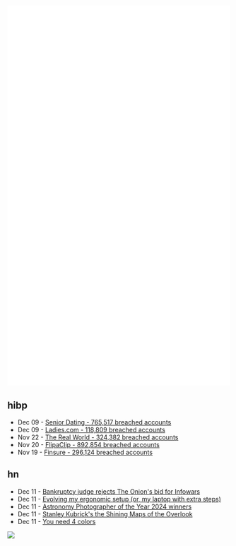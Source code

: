 ![Metrics](https://raw.githubusercontent.com/phixion/phixion/master/metrics.svg)

## hibp

<!--
for https://github.com/phixion/phixion/blob/main/.github/workflows/feeds.yml
-->
<!--START_SECTION:haveibeenpwnd-->
- Dec 09 - [Senior Dating - 765,517 breached accounts](https://haveibeenpwned.com/PwnedWebsites#SeniorDating)
- Dec 09 - [Ladies.com - 118,809 breached accounts](https://haveibeenpwned.com/PwnedWebsites#Ladies)
- Nov 22 - [The Real World - 324,382 breached accounts](https://haveibeenpwned.com/PwnedWebsites#TheRealWorld)
- Nov 20 - [FlipaClip - 892,854 breached accounts](https://haveibeenpwned.com/PwnedWebsites#FlipaClip)
- Nov 19 - [Finsure - 296,124 breached accounts](https://haveibeenpwned.com/PwnedWebsites#Finsure)
<!--END_SECTION:haveibeenpwnd-->

## hn

<!--
for https://github.com/phixion/phixion/blob/main/.github/workflows/feeds.yml
-->
<!--START_SECTION:hn-->
- Dec 11 - [Bankruptcy judge rejects The Onion's bid for Infowars](https://www.npr.org/2024/12/10/nx-s1-5224170/infowars-alex-jones-the-onion-bankruptcy-judge)
- Dec 11 - [Evolving my ergonomic setup (or, my laptop with extra steps)](https://www.ntietz.com/blog/evolving-ergo-setup/)
- Dec 11 - [Astronomy Photographer of the Year 2024 winners](https://www.rmg.co.uk/whats-on/astronomy-photographer-year/galleries/overall-winners-2024)
- Dec 11 - [Stanley Kubrick's the Shining Maps of the Overlook](https://idyllopuspress.com/idyllopus/film/sh_maps.htm)
- Dec 11 - [You need 4 colors](https://www.iamsajid.com/colors/)
<!--END_SECTION:hn-->

<!--
for https://yhype.me
-->
![](https://hit.yhype.me/github/profile?user_id=13013670)
